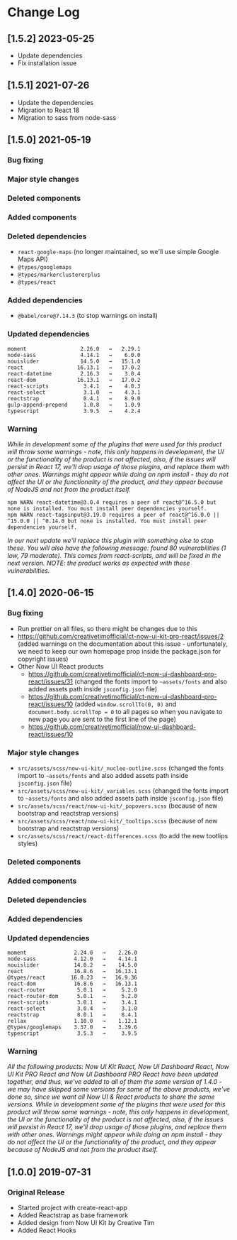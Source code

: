 # Change Log

## [1.5.2] 2023-05-25

- Update dependencies
- Fix installation issue

## [1.5.1] 2021-07-26

- Update the dependencies
- Migration to React 18
- Migration to sass from node-sass

## [1.5.0] 2021-05-19
### Bug fixing
### Major style changes
### Deleted components
### Added components
### Deleted dependencies
- `react-google-maps` (no longer maintained, so we'll use simple Google Maps API)
- `@types/googlemaps`
- `@types/markerclustererplus`
- `@types/react`
### Added dependencies
- `@babel/core@7.14.3` (to stop warnings on install)
### Updated dependencies
```
moment                 2.26.0   →   2.29.1
node-sass              4.14.1   →    6.0.0
nouislider             14.5.0   →   15.1.0
react                 16.13.1   →   17.0.2
react-datetime         2.16.3   →    3.0.4
react-dom             16.13.1   →   17.0.2
react-scripts           3.4.1   →    4.0.3
react-select            3.1.0   →    4.3.1
reactstrap              8.4.1   →    8.9.0
gulp-append-prepend     1.0.8   →    1.0.9
typescript              3.9.5   →    4.2.4
```
### Warning
_While in development some of the plugins that were used for this product will throw some warnings - note, this only happens in development, the UI or the functionality of the product is not affected, also, if the issues will persist in React 17, we'll drop usage of those plugins, and replace them with other ones._
_Warnings might appear while doing an npm install - they do not affect the UI or the functionality of the product, and they appear because of NodeJS and not from the product itself._
```
npm WARN react-datetime@3.0.4 requires a peer of react@^16.5.0 but none is installed. You must install peer dependencies yourself.
npm WARN react-tagsinput@3.19.0 requires a peer of react@^16.0.0 || ^15.0.0 || ^0.14.0 but none is installed. You must install peer dependencies yourself.
```
_In our next update we'll replace this plugin with something else to stop these._
_You will also have the following message: found 80 vulnerabilities (1 low, 79 moderate). This comes from react-scripts, and will be fixed in the next version. NOTE: the product works as expected with these vulnerabilities._

## [1.4.0] 2020-06-15
### Bug fixing
- Run prettier on all files, so there might be changes due to this
- https://github.com/creativetimofficial/ct-now-ui-kit-pro-react/issues/2 (added warnings on the documentation about this issue - unfortunately, we need to keep our own homepage prop inside the package.json for copyright issues)
- Other Now UI React products
  - https://github.com/creativetimofficial/ct-now-ui-dashboard-pro-react/issues/31 (changed the fonts import to `~assets/fonts` and also added assets path inside `jsconfig.json` file)
  - https://github.com/creativetimofficial/ct-now-ui-dashboard-pro-react/issues/10 (added `window.scrollTo(0, 0)` and `document.body.scrollTop = 0` to all pages so when you navigate to new page you are sent to the first line of the page)
  - https://github.com/creativetimofficial/now-ui-dashboard-react/issues/10
### Major style changes
- `src/assets/scss/now-ui-kit/_nucleo-outline.scss` (changed the fonts import to `~assets/fonts` and also added assets path inside `jsconfig.json` file)
- `src/assets/scss/now-ui-kit/_variables.scss` (changed the fonts import to `~assets/fonts` and also added assets path inside `jsconfig.json` file)
- `src/assets/scss/react/now-ui-kit/_popovers.scss` (because of new bootstrap and reactstrap versions)
- `src/assets/scss/react/now-ui-kit/_tooltips.scss` (because of new bootstrap and reactstrap versions)
- `src/assets/scss/react/react-differences.scss` (to add the new tootlips styles)
### Deleted components
### Added components
### Deleted dependencies
### Added dependencies
### Updated dependencies
```
moment               2.24.0   →    2.26.0
node-sass            4.12.0   →    4.14.1
nouislider           14.0.2   →    14.5.0
react                16.8.6   →   16.13.1
@types/react        16.8.23   →   16.9.36
react-dom            16.8.6   →   16.13.1
react-router          5.0.1   →     5.2.0
react-router-dom      5.0.1   →     5.2.0
react-scripts         3.0.1   →     3.4.1
react-select          3.0.4   →     3.1.0
reactstrap            8.0.1   →     8.4.1
rellax               1.10.0   →    1.12.1
@types/googlemaps    3.37.0   →    3.39.6
typescript            3.5.3   →     3.9.5
```
### Warning
_All the following products: Now UI Kit React, Now UI Dashboard React, Now UI Kit PRO React and Now UI Dashboard PRO React have been updated together, and thus, we've added to all of them the same version of 1.4.0 - we may have skipped some versions for some of the above products, we've done so, since we want all Now UI & React products to share the same versions._
_While in development some of the plugins that were used for this product will throw some warnings - note, this only happens in development, the UI or the functionality of the product is not affected, also, if the issues will persist in React 17, we'll drop usage of those plugins, and replace them with other ones._
_Warnings might appear while doing an npm install - they do not affect the UI or the functionality of the product, and they appear because of NodeJS and not from the product itself._

## [1.0.0] 2019-07-31
### Original Release
- Started project with create-react-app
- Added Reactstrap as base framework
- Added design from Now UI Kit by Creative Tim
- Added React Hooks
